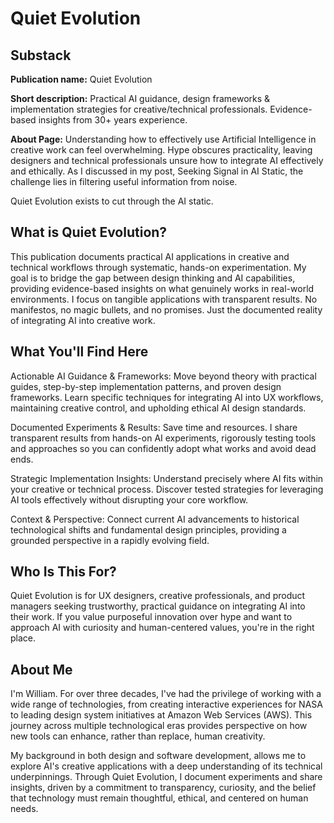 # Quiet Evolution
## Substack
**Publication name:**
Quiet Evolution

**Short description:**
Practical AI guidance, design frameworks & implementation strategies for creative/technical professionals. Evidence-based insights from 30+ years experience.

**About Page:**
Understanding how to effectively use Artificial Intelligence in creative work can feel overwhelming. Hype obscures practicality, leaving designers and technical professionals unsure how to integrate AI effectively and ethically. As I discussed in my post, Seeking Signal in AI Static, the challenge lies in filtering useful information from noise.

Quiet Evolution exists to cut through the AI static.

## What is Quiet Evolution?

This publication documents practical AI applications in creative and technical workflows through systematic, hands-on experimentation. My goal is to bridge the gap between design thinking and AI capabilities, providing evidence-based insights on what genuinely works in real-world environments. I focus on tangible applications with transparent results. No manifestos, no magic bullets, and no promises. Just the documented reality of integrating AI into creative work.

## What You'll Find Here

Actionable AI Guidance & Frameworks: Move beyond theory with practical guides, step-by-step implementation patterns, and proven design frameworks. Learn specific techniques for integrating AI into UX workflows, maintaining creative control, and upholding ethical AI design standards.

Documented Experiments & Results: Save time and resources. I share transparent results from hands-on AI experiments, rigorously testing tools and approaches so you can confidently adopt what works and avoid dead ends.

Strategic Implementation Insights: Understand precisely where AI fits within your creative or technical process. Discover tested strategies for leveraging AI tools effectively without disrupting your core workflow.

Context & Perspective: Connect current AI advancements to historical technological shifts and fundamental design principles, providing a grounded perspective in a rapidly evolving field.

## Who Is This For?

Quiet Evolution is for UX designers, creative professionals, and product managers seeking trustworthy, practical guidance on integrating AI into their work. If you value purposeful innovation over hype and want to approach AI with curiosity and human-centered values, you're in the right place.

## About Me

I'm William. For over three decades, I've had the privilege of working with a wide range of technologies, from creating interactive experiences for NASA to leading design system initiatives at Amazon Web Services (AWS). This journey across multiple technological eras provides perspective on how new tools can enhance, rather than replace, human creativity.

My background in both design and software development, allows me to explore AI's creative applications with a deep understanding of its technical underpinnings. Through Quiet Evolution, I document experiments and share insights, driven by a commitment to transparency, curiosity, and the belief that technology must remain thoughtful, ethical, and centered on human needs.

